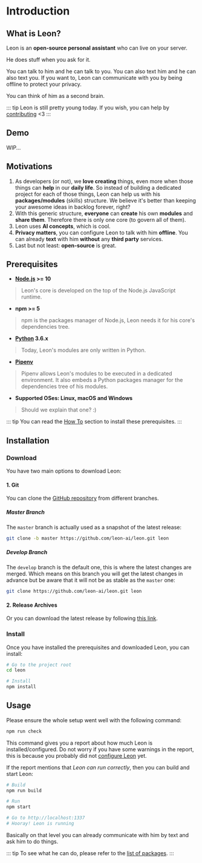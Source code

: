 # Introduction

## What is Leon?

Leon is an **open-source personal assistant** who can live on your server.

He does stuff when you ask for it.

You can talk to him and he can talk to you.
You can also text him and he can also text you.
If you want to, Leon can communicate with you by being offline to protect your privacy.

You can think of him as a second brain.

::: tip
Leon is still pretty young today. If you wish, you can help by [contributing](https://github.com/leon-ai/leon/blob/develop/.github/CONTRIBUTING.md) <3
:::

## Demo

WIP...

## Motivations

1. As developers (or not), we **love creating** things, even more when those things can **help** in our **daily life**. So instead of building a dedicated project for each of those things, Leon can help us with his **packages/modules** (skills) structure. We believe it's better than keeping your awesome ideas in backlog forever, right?
2. With this generic structure, **everyone** can **create** his own **modules** and **share them**. Therefore there is only one core (to govern all of them).
3. Leon uses **AI concepts**, which is cool.
4. **Privacy matters**, you can configure Leon to talk with him **offline**. You can already **text** with him **without** any **third party** services.
5. Last but not least: **open-source** is great.

## Prerequisites

- **[Node.js](https://nodejs.org/) >= 10**
> Leon's core is developed on the top of the Node.js JavaScript runtime.
- **npm >= 5**
> npm is the packages manager of Node.js, Leon needs it for his core's dependencies tree.
- **[Python](https://www.python.org/downloads/) 3.6.x**
> Today, Leon's modules are only written in Python.
- **[Pipenv](https://docs.pipenv.org)**
> Pipenv allows Leon's modules to be executed in a dedicated environment. It also embeds a Python packages manager for the dependencies tree of his modules.
- **Supported OSes: Linux, macOS and Windows**
> Should we explain that one? :)

::: tip
You can read the [How To](/how-to/) section to install these prerequisites.
:::

## Installation

### Download

You have two main options to download Leon:

#### 1. Git

You can clone the [GitHub repository](https://github.com/leon-ai/leon) from different branches.

##### Master Branch

The `master` branch is actually used as a snapshot of the latest release:

```bash
git clone -b master https://github.com/leon-ai/leon.git leon
```

##### Develop Branch

The `develop` branch is the default one, this is where the latest changes are merged. Which means on this branch you will get the latest changes in advance but be aware that it will not be as stable as the `master` one:

```bash
git clone https://github.com/leon-ai/leon.git leon
```

#### 2. Release Archives

Or you can download the latest release by following [this link](https://github.com/leon-ai/leon/releases/latest).

### Install

Once you have installed the prerequisites and downloaded Leon, you can install:

```bash
# Go to the project root
cd leon

# Install
npm install
```

## Usage

Please ensure the whole setup went well with the following command:

```bash
npm run check
```

This command gives you a report about how much Leon is installed/configured. Do not worry if you have some warnings in the report, this is because you probably did not [configure Leon](/configuration.md) yet.

If the report mentions that *Leon can run correctly*, then you can build and start Leon:

```bash
# Build
npm run build

# Run
npm start

# Go to http://localhost:1337
# Hooray! Leon is running
```

Basically on that level you can already communicate with him by text and ask him to do things.

::: tip
To see what he can do, please refer to the [list of packages](https://github.com/leon-ai/leon/tree/develop/packages).
:::
